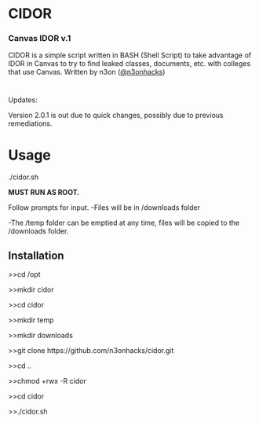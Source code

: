 <h1>CIDOR</h1> 
<h3>Canvas IDOR v.1</h3>

CIDOR is a simple script written in BASH (Shell Script) to take advantage of IDOR in Canvas to try to find leaked classes, documents, etc. with colleges that use Canvas. Written by n3on (<a href="https://www.twitter.com/@n3onhacks">@n3onhacks</a>)

<h1></h1>
Updates:
  
Version 2.0.1 is out due to quick changes, possibly due to previous remediations.

<h1>Usage</h1>
  
./cidor.sh

<b>MUST RUN AS ROOT.</b><p>

Follow prompts for input.
-Files will be in /downloads folder<p>
-The /temp folder can be emptied at any time, files will be copied to the /downloads folder.<p>

<h2>Installation</h2>
>>cd /opt<p><p>
>>mkdir cidor<p>
>>cd cidor<p>
>>mkdir temp<p>
>>mkdir downloads<p>
>>git clone https://github.com/n3onhacks/cidor.git<p>
>>cd ..<p>
>>chmod +rwx -R cidor<p>
>>cd cidor<p>
>>./cidor.sh<p>

